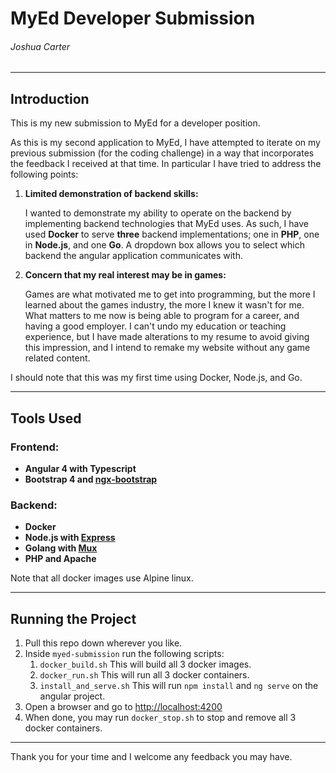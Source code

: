 # MyEd Developer Submission
###### Joshua Carter
---

## Introduction
This is my new submission to MyEd for a developer position.

As this is my second application to MyEd, I have attempted to iterate on my previous submission (for the coding challenge) in a way that incorporates the feedback I received at that time. In particular I have tried to address the following points:

1. **Limited demonstration of backend skills:**

   I wanted to demonstrate my ability to operate on the backend by implementing backend technologies that MyEd uses. As such, I have used **Docker** to serve **three** backend implementations; one in **PHP**, one in **Node.js**, and one **Go**. A dropdown box allows you to select which backend the angular application communicates with.
   
2. **Concern that my real interest may be in games:**

   Games are what motivated me to get into programming, but the more I learned about the games industry, the more I knew it wasn't for me. What matters to me now is being able to program for a career, and having a good employer. I can't undo my education or teaching experience, but I have made alterations to my resume to avoid giving this impression, and I intend to remake my website without any game related content.

I should note that this was my first time using Docker, Node.js, and Go.

---
## Tools Used
### Frontend:
- **Angular 4 with Typescript**
- **Bootstrap 4 and [ngx-bootstrap](https://github.com/valor-software/ngx-bootstrap)**

### Backend:
- **Docker**
- **Node.js with [Express](https://github.com/expressjs/express)**
- **Golang with [Mux](https://github.com/gorilla/mux)**
- **PHP and Apache**

Note that all docker images use Alpine linux.

---
## Running the Project
1. Pull this repo down wherever you like.
2. Inside `myed-submission` run the following scripts:
   1. `docker_build.sh` This will build all 3 docker images.
   2. `docker_run.sh` This will run all 3 docker containers.
   2. `install_and_serve.sh` This will run `npm install` and `ng serve` on the angular project.
3. Open a browser and go to [http://localhost:4200](http://localhost:4200)
4. When done, you may run `docker_stop.sh` to stop and remove all 3 docker containers.

---
Thank you for your time and I welcome any feedback you may have.
